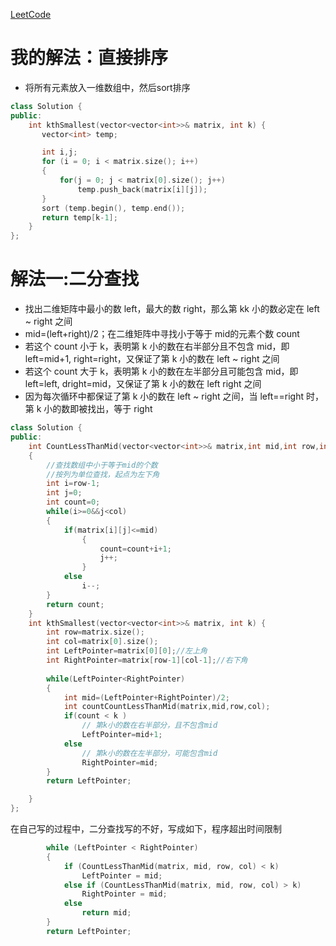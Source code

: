 [LeetCode](https://leetcode-cn.com/problems/kth-smallest-element-in-a-sorted-matrix/description/)

# 我的解法：直接排序
- 将所有元素放入一维数组中，然后sort排序
```C++
class Solution {
public:
    int kthSmallest(vector<vector<int>>& matrix, int k) {
       vector<int> temp;

       int i,j;
       for (i = 0; i < matrix.size(); i++)
       {
           for(j = 0; j < matrix[0].size(); j++)
               temp.push_back(matrix[i][j]);
       }
       sort (temp.begin(), temp.end());
       return temp[k-1];
    }
};
```

# 解法一:二分查找
- 找出二维矩阵中最小的数 left，最大的数 right，那么第 kk 小的数必定在 left ~ right 之间
- mid=(left+right)/2；在二维矩阵中寻找小于等于 mid的元素个数 count
- 若这个 count 小于 k，表明第 k 小的数在右半部分且不包含 mid，即 left=mid+1, right=right，又保证了第 k 小的数在 left ~ right 之间
- 若这个 count 大于 k，表明第 k 小的数在左半部分且可能包含 mid，即 left=left, dright=mid，又保证了第 k 小的数在 left right 之间
- 因为每次循环中都保证了第 k 小的数在 left ~ right 之间，当 left==right 时，第 k 小的数即被找出，等于 right


```c++
class Solution {
public:
    int CountLessThanMid(vector<vector<int>>& matrix,int mid,int row,int col)
    {
        //查找数组中小于等于mid的个数
        //按列为单位查找，起点为左下角
        int i=row-1;
        int j=0;
        int count=0;
        while(i>=0&&j<col)
        {
            if(matrix[i][j]<=mid)
                {
                    count=count+i+1;
                    j++;
                }
            else
                i--;
        }
        return count;
    }
    int kthSmallest(vector<vector<int>>& matrix, int k) {
        int row=matrix.size();
        int col=matrix[0].size();
        int LeftPointer=matrix[0][0];//左上角
        int RightPointer=matrix[row-1][col-1];//右下角
        
        while(LeftPointer<RightPointer)
        {
            int mid=(LeftPointer+RightPointer)/2;
            int countCountLessThanMid(matrix,mid,row,col);
            if(count < k )
                // 第k小的数在右半部分，且不包含mid
                LeftPointer=mid+1;
            else
                // 第k小的数在左半部分，可能包含mid
                RightPointer=mid;
        }
        return LeftPointer;

    }
};


```
在自己写的过程中，二分查找写的不好，写成如下，程序超出时间限制

```C++
        while (LeftPointer < RightPointer)
        {
            if (CountLessThanMid(matrix, mid, row, col) < k)
                LeftPointer = mid;
            else if (CountLessThanMid(matrix, mid, row, col) > k)
                RightPointer = mid;
            else
                return mid;
        }
        return LeftPointer;
```
